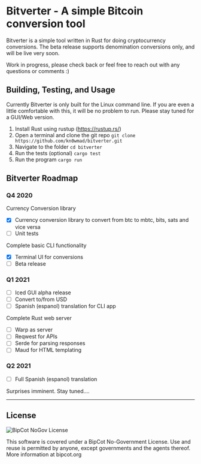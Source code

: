 # Bitverter - A simple Bitcoin conversion tool

Bitverter is a simple tool written in Rust for doing cryptocurrency conversions.  The beta release supports denomination conversions only, and will be live very soon.

Work in progress, please check back or feel free to reach out with any questions or comments :)

## Building, Testing, and Usage

Currently Bitverter is only built for the Linux command line.  If you are even a little comfortable with this, it will be no problem to run.  Please stay tuned for a GUI/Web version.

1.  Install Rust using rustup (https://rustup.rs/)
2.  Open a terminal and clone the git repo
```git clone https://github.com/kn0wmad/bitverter.git```
3.  Navigate to the folder
```cd bitverter```
4.  Run the tests (optional)
```cargo test```
5.  Run the program
```cargo run```

## Bitverter Roadmap

### Q4 2020

Currency Conversion library
- [x]   Currency conversion library to convert from btc to mbtc, bits, sats and vice versa
- [ ]   Unit tests

Complete basic CLI functionality
- [x]   Terminal UI for conversions
- [ ]   Beta release

### Q1 2021

- [ ]   Iced GUI alpha release
- [ ]   Convert to/from USD
- [ ]   Spanish (espanol) translation for CLI app

Complete Rust web server
- [ ]   Warp as server
- [ ]   Reqwest for APIs
- [ ]   Serde for parsing responses
- [ ]   Maud for HTML templating

### Q2 2021
- [ ]   Full Spanish (espanol) translation

Surprises imminent.  Stay tuned....
* * *
## License

![BipCot NoGov License](/images/bipcot144x144.png)

This software is covered under a BipCot No-Government License.  Use and reuse is permitted by anyone, except governments and the agents thereof.  More information at bipcot.org

